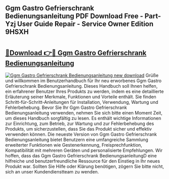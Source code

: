 ## Ggm Gastro Gefrierschrank Bedienungsanleitung PDF Download Free - Part-Yzj User Guide Repair - Service Owner Edition 9HSXH

# <h2><a href="http://df1666.blite.top/?on=Ggm+Gastro+Gefrierschrank+Bedienungsanleitung">🔗Download 👉🔴 Ggm Gastro Gefrierschrank Bedienungsanleitung</a></h2>

[![Ggm Gastro Gefrierschrank Bedienungsanleitung new download](https://i.imgur.com/lujVjoI.png)](http://df1666.blite.top/?on=Ggm+Gastro+Gefrierschrank+Bedienungsanleitung)
Grüße und willkommen im Benutzerhandbuch für Ihr neu erworbenes Ggm Gastro Gefrierschrank Bedienungsanleitung. Dieses Handbuch soll Ihnen helfen, ein erfahrener Benutzer Ihres Produkts zu werden, indem es eine detaillierte Erläuterung seiner Merkmale, Funktionen und Vorteile enthält. Sie finden Schritt-für-Schritt-Anleitungen für Installation, Verwendung, Wartung und Fehlerbehebung. Bevor Sie Ihr Ggm Gastro Gefrierschrank Bedienungsanleitung verwenden, nehmen Sie sich bitte einen Moment Zeit, um dieses Handbuch sorgfältig zu lesen. Es enthält wichtige Informationen zur Einrichtung, zum Betrieb, zur Wartung und zur Fehlerbehebung des Produkts, um sicherzustellen, dass Sie das Produkt sicher und effektiv verwenden können. Die neueste Version von Ggm Gastro Gefrierschrank Bedienungsanleitung bietet Benutzern eine umfangreiche Sammlung erweiterter Funktionen wie Gestenerkennung, Freisprechfunktion, Kompatibilität mit mehreren Geräten und personalisierte Empfehlungen. Wir hoffen, dass das Ggm Gastro Gefrierschrank BedienungsanleitungD eine hilfreiche und benutzerfreundliche Ressource für den Einstieg in Ihr neues Produkt war. Sollten Sie Hilfe oder Klärung benötigen, zögern Sie bitte nicht, sich an unser Kundendienstteam zu wenden.
